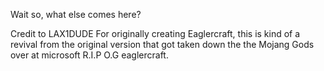 Wait so, what else comes here?

Credit to LAX1DUDE For originally creating Eaglercraft, this is kind of a revival from the original version that got taken down the the Mojang Gods over at microsoft R.I.P O.G eaglercraft.
